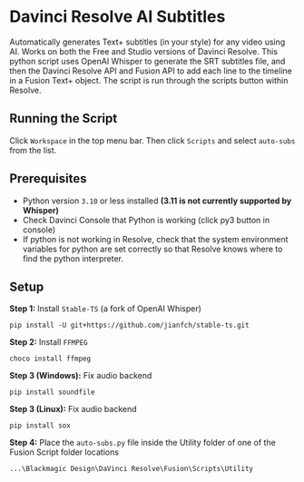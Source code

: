 # Davinci Resolve AI Subtitles
Automatically generates Text+ subtitles (in your style) for any video using AI. Works on both the Free and Studio versions of Davinci Resolve. This python script uses OpenAI Whisper to generate the SRT subtitles file, and then the Davinci Resolve API and Fusion API to add each line to the timeline in a Fusion Text+ object. The script is run through the scripts button within Resolve.

## Running the Script

Click `Workspace` in the top menu bar. Then click `Scripts` and select `auto-subs` from the list.

## Prerequisites
- Python version `3.10` or less installed **(3.11 is not currently supported by Whisper)**
- Check Davinci Console that Python is working (click py3 button in console)
- If python is not working in Resolve, check that the system environment variables for python are set correctly so that Resolve knows where to find the python interpreter.

## Setup

**Step 1:** Install `Stable-TS` (a fork of OpenAI Whisper)

    pip install -U git+https://github.com/jianfch/stable-ts.git

**Step 2:** Install `FFMPEG`

    choco install ffmpeg

**Step 3 (Windows):** Fix audio backend

    pip install soundfile 
    
**Step 3 (Linux):** Fix audio backend
  
    pip install sox
    
**Step 4:** Place the `auto-subs.py` file inside the Utility folder of one of the Fusion Script folder locations
  
    ...\Blackmagic Design\DaVinci Resolve\Fusion\Scripts\Utility
   
